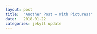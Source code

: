 ```yaml
---
layout: post
title:  "Another Post — With Pictures!"
date:   2018-01-22
categories: jekyll update
---
```

